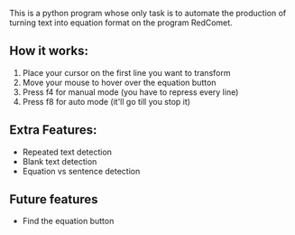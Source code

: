 <head>
<title>Example.com homepage</title>
<meta name="google-site-verification" content="google1995ca69c6c4588a" />
</head>

This is a python program whose only task is to automate the production of turning text into equation format on the program RedComet.

## How it works:
1. Place your cursor on the first line you want to transform
2. Move your mouse to hover over the equation button
3. Press f4 for manual mode (you have to repress every line)
4. Press f8 for auto mode (it'll go till you stop it)

## Extra Features:
* Repeated text detection
* Blank text detection
* Equation vs sentence detection

## Future features
* Find the equation button
